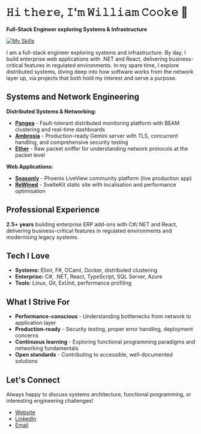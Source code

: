 # 𝙷𝚒 𝚝𝚑𝚎𝚛𝚎, 𝙸'𝚖 𝚆𝚒𝚕𝚕𝚒𝚊𝚖 𝙲𝚘𝚘𝚔𝚎 👋

**Full-Stack Engineer exploring Systems & Infrastructure**

[![My Skills](https://skillicons.dev/icons?i=elixir,dotnet,js,svelte,azure,github,docker)](https://skillicons.dev)

I am a full-stack engineer exploring systems and infrastructure. By day, I build enterprise web applications with .NET and React, delivering business-critical features in regulated environments. In my spare time, I explore distributed systems, diving deep into how software works from the network layer up, via projects that both hold my interest and serve a purpose.

## **Systems and Network Engineering**

**Distributed Systems & Networking:**
- [**Pangea**](https://github.com/WillC33/pangea) - Fault-tolerant distributed monitoring platform with BEAM clustering and real-time dashboards
- [**Ambrosia**](https://github.com/WillC33/ambrosia) - Production-ready Gemini server with TLS, concurrent handling, and comprehensive security testing
- [**Ether**](https://github.com/WillC33/ether) - Raw packet sniffer for understanding network protocols at the packet level

**Web Applications:**
- [**Seasonly**](https://seasonly.org) - Phoenix LiveView community platform (live production app)
- [**ReWined**](https://rewined.net) - SvelteKit static site with localisation and performance optimisation

## **Professional Experience**

**2.5+ years** building enterprise ERP add-ons with C#/.NET and React, delivering business-critical features in regulated environments and modernising legacy systems.

## **Tech I Love**

- **Systems:** Elixir, F#, OCaml, Docker, distributed clustering
- **Enterprise:** C#, .NET, React, TypeScript, SQL Server, Azure
- **Tools:** Linux, Git, ExUnit, performance profiling

## **What I Strive For**

- **Performance-conscious** - Understanding bottlenecks from network to application layer
- **Production-ready** - Security testing, proper error handling, deployment concerns
- **Continuous learning** - Exploring functional programming paradigms and networking fundamentals
- **Open standards** - Contributing to accessible, well-documented solutions

## **Let's Connect**

Always happy to discuss systems architecture, functional programming, or interesting engineering challenges!

- [Website](https://williamcooke.net)
- [LinkedIn](https://linkedin.com/in/williamcooke_)
- [Email](mailto:william@williamcooke.net)
